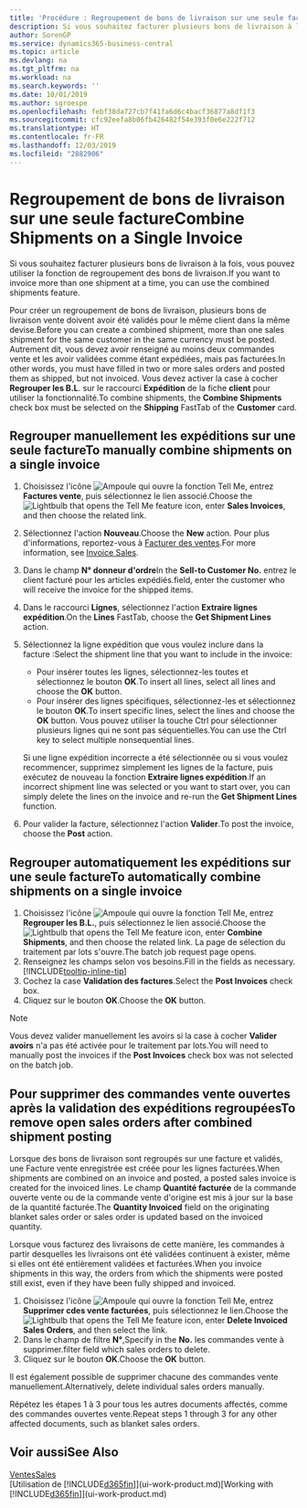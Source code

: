 ```yaml
---
title: 'Procédure : Regroupement de bons de livraison sur une seule facture | Microsoft Docs'
description: Si vous souhaitez facturer plusieurs bons de livraison à la fois, vous pouvez utiliser la fonction de regroupement des bons de livraison.
author: SorenGP
ms.service: dynamics365-business-central
ms.topic: article
ms.devlang: na
ms.tgt_pltfrm: na
ms.workload: na
ms.search.keywords: ''
ms.date: 10/01/2019
ms.author: sgroespe
ms.openlocfilehash: febf38da727cb7f41fa6d6c4bacf36877a8df1f3
ms.sourcegitcommit: cfc92eefa8b06fb426482f54e393f0e6e222f712
ms.translationtype: HT
ms.contentlocale: fr-FR
ms.lasthandoff: 12/03/2019
ms.locfileid: "2882906"
---
```

# <a name="combine-shipments-on-a-single-invoice"></a><span data-ttu-id="e9277-103">Regroupement de bons de livraison sur une seule facture</span><span class="sxs-lookup"><span data-stu-id="e9277-103">Combine Shipments on a Single Invoice</span></span>
<span data-ttu-id="e9277-104">Si vous souhaitez facturer plusieurs bons de livraison à la fois, vous pouvez utiliser la fonction de regroupement des bons de livraison.</span><span class="sxs-lookup"><span data-stu-id="e9277-104">If you want to invoice more than one shipment at a time, you can use the combined shipments feature.</span></span>  

 <span data-ttu-id="e9277-105">Pour créer un regroupement de bons de livraison, plusieurs bons de livraison vente doivent avoir été validés pour le même client dans la même devise.</span><span class="sxs-lookup"><span data-stu-id="e9277-105">Before you can create a combined shipment, more than one sales shipment for the same customer in the same currency must be posted.</span></span> <span data-ttu-id="e9277-106">Autrement dit, vous devez avoir renseigné au moins deux commandes vente et les avoir validées comme étant expédiées, mais pas facturées.</span><span class="sxs-lookup"><span data-stu-id="e9277-106">In other words, you must have filled in two or more sales orders and posted them as shipped, but not invoiced.</span></span> <span data-ttu-id="e9277-107">Vous devez activer la case à cocher **Regrouper les B.L**. sur le raccourci **Expédition** de la fiche **client** pour utiliser la fonctionnalité.</span><span class="sxs-lookup"><span data-stu-id="e9277-107">To combine shipments, the **Combine Shipments** check box must be selected on the **Shipping** FastTab of the **Customer** card.</span></span>  

## <a name="to-manually-combine-shipments-on-a-single-invoice"></a><span data-ttu-id="e9277-108">Regrouper manuellement les expéditions sur une seule facture</span><span class="sxs-lookup"><span data-stu-id="e9277-108">To manually combine shipments on a single invoice</span></span>  
1. <span data-ttu-id="e9277-109">Choisissez l'icône ![Ampoule qui ouvre la fonction Tell Me](media/ui-search/search_small.png "Dites-moi ce que vous voulez faire"), entrez **Factures vente**, puis sélectionnez le lien associé.</span><span class="sxs-lookup"><span data-stu-id="e9277-109">Choose the ![Lightbulb that opens the Tell Me feature](media/ui-search/search_small.png "Tell me what you want to do") icon, enter **Sales Invoices**, and then choose the related link.</span></span>  
2. <span data-ttu-id="e9277-110">Sélectionnez l'action **Nouveau**.</span><span class="sxs-lookup"><span data-stu-id="e9277-110">Choose the **New** action.</span></span> <span data-ttu-id="e9277-111">Pour plus d'informations, reportez-vous à [Facturer des ventes](sales-how-invoice-sales.md).</span><span class="sxs-lookup"><span data-stu-id="e9277-111">For more information, see [Invoice Sales](sales-how-invoice-sales.md).</span></span>
3. <span data-ttu-id="e9277-112">Dans le champ **N° donneur d'ordre**</span><span class="sxs-lookup"><span data-stu-id="e9277-112">In the **Sell-to Customer No.**</span></span> <span data-ttu-id="e9277-113">entrez le client facturé pour les articles expédiés.</span><span class="sxs-lookup"><span data-stu-id="e9277-113">field, enter the customer who will receive the invoice for the shipped items.</span></span>  
4. <span data-ttu-id="e9277-114">Dans le raccourci **Lignes**, sélectionnez l'action **Extraire lignes expédition**.</span><span class="sxs-lookup"><span data-stu-id="e9277-114">On the **Lines** FastTab, choose the **Get Shipment Lines** action.</span></span>  
5. <span data-ttu-id="e9277-115">Sélectionnez la ligne expédition que vous voulez inclure dans la facture :</span><span class="sxs-lookup"><span data-stu-id="e9277-115">Select the shipment line that you want to include in the invoice:</span></span>  

    - <span data-ttu-id="e9277-116">Pour insérer toutes les lignes, sélectionnez-les toutes et sélectionnez le bouton **OK**.</span><span class="sxs-lookup"><span data-stu-id="e9277-116">To insert all lines, select all lines and choose the **OK** button.</span></span>  
    - <span data-ttu-id="e9277-117">Pour insérer des lignes spécifiques, sélectionnez-les et sélectionnez le bouton **OK**.</span><span class="sxs-lookup"><span data-stu-id="e9277-117">To insert specific lines, select the lines and choose the **OK** button.</span></span> <span data-ttu-id="e9277-118">Vous pouvez utiliser la touche Ctrl pour sélectionner plusieurs lignes qui ne sont pas séquentielles.</span><span class="sxs-lookup"><span data-stu-id="e9277-118">You can use the Ctrl key to select multiple nonsequential lines.</span></span>  

    <span data-ttu-id="e9277-119">Si une ligne expédition incorrecte a été sélectionnée ou si vous voulez recommencer, supprimez simplement les lignes de la facture, puis exécutez de nouveau la fonction **Extraire lignes expédition**.</span><span class="sxs-lookup"><span data-stu-id="e9277-119">If an incorrect shipment line was selected or you want to start over, you can simply delete the lines on the invoice and re-run the **Get Shipment Lines** function.</span></span>  
7. <span data-ttu-id="e9277-120">Pour valider la facture, sélectionnez l'action **Valider**.</span><span class="sxs-lookup"><span data-stu-id="e9277-120">To post the invoice, choose the **Post** action.</span></span>  

## <a name="to-automatically-combine-shipments-on-a-single-invoice"></a><span data-ttu-id="e9277-121">Regrouper automatiquement les expéditions sur une seule facture</span><span class="sxs-lookup"><span data-stu-id="e9277-121">To automatically combine shipments on a single invoice</span></span>  
1. <span data-ttu-id="e9277-122">Choisissez l'icône ![Ampoule qui ouvre la fonction Tell Me](media/ui-search/search_small.png "Dites-moi ce que vous voulez faire"), entrez **Regrouper les B.L.**, puis sélectionnez le lien associé.</span><span class="sxs-lookup"><span data-stu-id="e9277-122">Choose the ![Lightbulb that opens the Tell Me feature](media/ui-search/search_small.png "Tell me what you want to do") icon, enter **Combine Shipments**, and then choose the related link.</span></span> <span data-ttu-id="e9277-123">La page de sélection du traitement par lots s'ouvre.</span><span class="sxs-lookup"><span data-stu-id="e9277-123">The batch job request page opens.</span></span>  
2. <span data-ttu-id="e9277-124">Renseignez les champs selon vos besoins.</span><span class="sxs-lookup"><span data-stu-id="e9277-124">Fill in the fields as necessary.</span></span> [!INCLUDE[tooltip-inline-tip](includes/tooltip-inline-tip_md.md)]
3. <span data-ttu-id="e9277-125">Cochez la case **Validation des factures**.</span><span class="sxs-lookup"><span data-stu-id="e9277-125">Select the **Post Invoices** check box.</span></span>  
4.  <span data-ttu-id="e9277-126">Cliquez sur le bouton **OK**.</span><span class="sxs-lookup"><span data-stu-id="e9277-126">Choose the **OK** button.</span></span>  

> [!NOTE]  
>  <span data-ttu-id="e9277-127">Vous devez valider manuellement les avoirs si la case à cocher **Valider avoirs** n'a pas été activée pour le traitement par lots.</span><span class="sxs-lookup"><span data-stu-id="e9277-127">You will need to manually post the invoices if the **Post Invoices** check box was not selected on the batch job.</span></span>  

## <a name="to-remove-open-sales-orders-after-combined-shipment-posting"></a><span data-ttu-id="e9277-128">Pour supprimer des commandes vente ouvertes après la validation des expéditions regroupées</span><span class="sxs-lookup"><span data-stu-id="e9277-128">To remove open sales orders after combined shipment posting</span></span> 
<span data-ttu-id="e9277-129">Lorsque des bons de livraison sont regroupés sur une facture et validés, une Facture vente enregistrée est créée pour les lignes facturées.</span><span class="sxs-lookup"><span data-stu-id="e9277-129">When shipments are combined on an invoice and posted, a posted sales invoice is created for the invoiced lines.</span></span> <span data-ttu-id="e9277-130">Le champ **Quantité facturée** de la commande ouverte vente ou de la commande vente d'origine est mis à jour sur la base de la quantité facturée.</span><span class="sxs-lookup"><span data-stu-id="e9277-130">The **Quantity Invoiced** field on the originating blanket sales order or sales order is updated based on the invoiced quantity.</span></span>  

<span data-ttu-id="e9277-131">Lorsque vous facturez des livraisons de cette manière, les commandes à partir desquelles les livraisons ont été validées continuent à exister, même si elles ont été entièrement validées et facturées.</span><span class="sxs-lookup"><span data-stu-id="e9277-131">When you invoice shipments in this way, the orders from which the shipments were posted still exist, even if they have been fully shipped and invoiced.</span></span>   

1. <span data-ttu-id="e9277-132">Choisissez l'icône ![Ampoule qui ouvre la fonction Tell Me](media/ui-search/search_small.png "Dites-moi ce que vous voulez faire"), entrez **Supprimer cdes vente facturées**, puis sélectionnez le lien.</span><span class="sxs-lookup"><span data-stu-id="e9277-132">Choose the ![Lightbulb that opens the Tell Me feature](media/ui-search/search_small.png "Tell me what you want to do") icon, enter **Delete Invoiced Sales Orders**, and then select the link.</span></span>  
2. <span data-ttu-id="e9277-133">Dans le champ de filtre **N°**,</span><span class="sxs-lookup"><span data-stu-id="e9277-133">Specify in the **No.**</span></span> <span data-ttu-id="e9277-134">les commandes vente à supprimer.</span><span class="sxs-lookup"><span data-stu-id="e9277-134">filter field which sales orders to delete.</span></span>  
3. <span data-ttu-id="e9277-135">Cliquez sur le bouton **OK**.</span><span class="sxs-lookup"><span data-stu-id="e9277-135">Choose the **OK** button.</span></span>  

<span data-ttu-id="e9277-136">Il est également possible de supprimer chacune des commandes vente manuellement.</span><span class="sxs-lookup"><span data-stu-id="e9277-136">Alternatively, delete individual sales orders manually.</span></span>  

<span data-ttu-id="e9277-137">Répétez les étapes 1 à 3 pour tous les autres documents affectés, comme des commandes ouvertes vente.</span><span class="sxs-lookup"><span data-stu-id="e9277-137">Repeat steps 1 through 3 for any other affected documents, such as blanket sales orders.</span></span>

## <a name="see-also"></a><span data-ttu-id="e9277-138">Voir aussi</span><span class="sxs-lookup"><span data-stu-id="e9277-138">See Also</span></span>  
[<span data-ttu-id="e9277-139">Ventes</span><span class="sxs-lookup"><span data-stu-id="e9277-139">Sales</span></span>](sales-manage-sales.md)  
<span data-ttu-id="e9277-140">[Utilisation de [!INCLUDE[d365fin](includes/d365fin_md.md)]](ui-work-product.md)</span><span class="sxs-lookup"><span data-stu-id="e9277-140">[Working with [!INCLUDE[d365fin](includes/d365fin_md.md)]](ui-work-product.md)</span></span>
